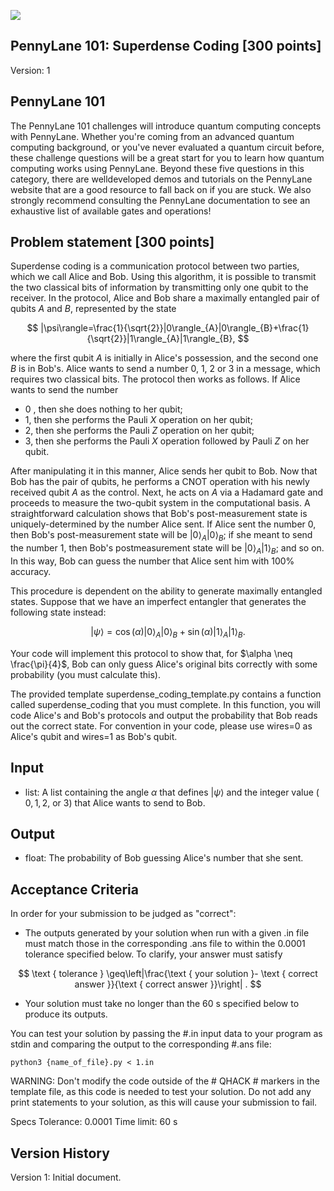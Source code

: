 ![](https://cdn.mathpix.com/cropped/2025_07_18_97569423a774515484c4g-1.jpg?height=202&width=1189&top_left_y=441&top_left_x=468)

## PennyLane 101: Superdense Coding [300 points]

Version: 1

## PennyLane 101

The PennyLane 101 challenges will introduce quantum computing concepts with PennyLane. Whether you're coming from an advanced quantum computing background, or you've never evaluated a quantum circuit before, these challenge questions will be a great start for you to learn how quantum computing works using PennyLane. Beyond these five questions in this category, there are welldeveloped demos and tutorials on the PennyLane website that are a good resource to fall back on if you are stuck. We also strongly recommend consulting the PennyLane documentation to see an exhaustive list of available gates and operations!

## Problem statement [300 points]

Superdense coding is a communication protocol between two parties, which we call Alice and Bob. Using this algorithm, it is possible to transmit the two classical bits of information by transmitting only one qubit to the receiver. In the protocol, Alice and Bob share a maximally entangled pair of qubits $A$ and $B$, represented by the state

$$
|\psi\rangle=\frac{1}{\sqrt{2}}|0\rangle_{A}|0\rangle_{B}+\frac{1}{\sqrt{2}}|1\rangle_{A}|1\rangle_{B},
$$

where the first qubit $A$ is initially in Alice's possession, and the second one $B$ is in Bob's. Alice wants to send a number 0, 1, 2 or 3 in a message, which requires two classical bits. The protocol then works as follows. If Alice wants to send the number

- 0 , then she does nothing to her qubit;
- 1, then she performs the Pauli $X$ operation on her qubit;
- 2, then she performs the Pauli $Z$ operation on her qubit;
- 3, then she performs the Pauli $X$ operation followed by Pauli $Z$ on her qubit.

After manipulating it in this manner, Alice sends her qubit to Bob. Now that Bob has the pair of qubits, he performs a CNOT operation with his newly received
qubit $A$ as the control. Next, he acts on $A$ via a Hadamard gate and proceeds to measure the two-qubit system in the computational basis. A straightforward calculation shows that Bob's post-measurement state is uniquely-determined by the number Alice sent. If Alice sent the number 0, then Bob's post-measurement state will be $|0\rangle_{A}|0\rangle_{B}$; if she meant to send the number 1, then Bob's postmeasurement state will be $|0\rangle_{A}|1\rangle_{B}$; and so on. In this way, Bob can guess the number that Alice sent him with $100 \%$ accuracy.

This procedure is dependent on the ability to generate maximally entangled states. Suppose that we have an imperfect entangler that generates the following state instead:

$$
|\psi\rangle=\cos (\alpha)|0\rangle_{A}|0\rangle_{B}+\sin (\alpha)|1\rangle_{A}|1\rangle_{B} .
$$

Your code will implement this protocol to show that, for $\alpha \neq \frac{\pi}{4}$, Bob can only guess Alice's original bits correctly with some probability (you must calculate this).

The provided template superdense_coding_template.py contains a function called superdense_coding that you must complete. In this function, you will code Alice's and Bob's protocols and output the probability that Bob reads out the correct state. For convention in your code, please use wires=0 as Alice's qubit and wires=1 as Bob's qubit.

## Input

- list: A list containing the angle $\alpha$ that defines $|\psi\rangle$ and the integer value ( $0,1,2$, or 3) that Alice wants to send to Bob.


## Output

- float: The probability of Bob guessing Alice's number that she sent.


## Acceptance Criteria

In order for your submission to be judged as "correct":

- The outputs generated by your solution when run with a given .in file must match those in the corresponding .ans file to within the 0.0001 tolerance specified below. To clarify, your answer must satisfy

$$
\text { tolerance } \geq\left|\frac{\text { your solution }- \text { correct answer }}{\text { correct answer }}\right| .
$$

- Your solution must take no longer than the 60 s specified below to produce its outputs.

You can test your solution by passing the \#.in input data to your program as stdin and comparing the output to the corresponding \#.ans file:

```
python3 {name_of_file}.py < 1.in
```

WARNING: Don't modify the code outside of the \# QHACK \# markers in the template file, as this code is needed to test your solution. Do not add any print statements to your solution, as this will cause your submission to fail.

Specs
Tolerance: 0.0001
Time limit: 60 s

## Version History

Version 1: Initial document.

